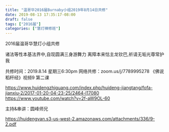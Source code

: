 ```yaml
---
title: "温哥华2016届Burnaby小组2019年8月14日共修"
date: 2019-08-13 17:35:17-08:00
draft: false
tags: ["2016届"]
categories: ["慧灯禅修班"]
---
```

2016届温哥华慧灯小组共修

诸法等性本基法界中,自现圆满三身游舞力
离障本来怙主龙钦巴,祈请无垢光尊常护我

共修时间：2019.8.14 星期三6:30pm
网络共修：zoom.us/j/7789995278
《佛说稻秆经》视频9 第二课

https://www.huidengzhiguang.com/index.php/huideng-jiangtang/fofa-jianxiu-2/2017-01-20-04-23-25/2464-l17080
https://www.youtube.com/watch?v=2f-aW9OL-60

主持&串讲：圆峰师兄

 https://huidengvan.s3-us-west-2.amazonaws.com/attachments/336/9-2.pdf
